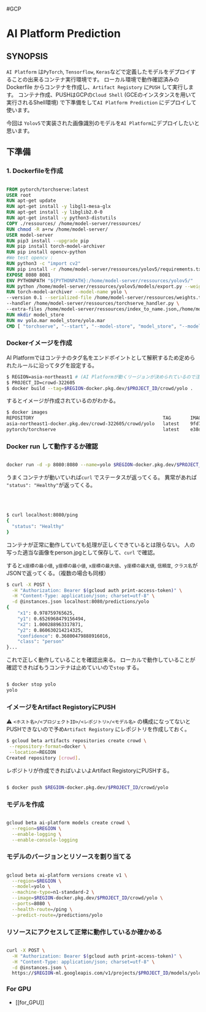 #GCP 

# AI Platform Prediction

## SYNOPSIS

`AI Platform` は`PyTorch`, `Tensorflow`, `Keras`などで定義したモデルをデプロイすることの出来るコンテナ実行環境です。
ローカル環境で動作確認済みのDockerfile からコンテナを作成し、`Artifact Registory`  に`PUSH` して実行します。
コンテナ作成、PUSHはGCPの`Cloud Shell` (GCEのインスタンスを用いて実行されるShell環境) で下準備をして`AI Platform Prediction` にデプロイして使います。

今回は `Yolov5`で実装された画像識別のモデルを`AI Platform`にデプロイしたいと思います。

## 下準備

### 1. Dockerfileを作成

```Dockerfile

FROM pytorch/torchserve:latest
USER root
RUN apt-get update
RUN apt-get install -y libgl1-mesa-glx
RUN apt-get install -y libglib2.0-0
RUN apt-get install -y python3-distutils
COPY ./ressources/ /home/model-server/ressources/
RUN chmod -R a+rw /home/model-server/
USER model-server
RUN pip3 install --upgrade pip
RUN pip install torch-model-archiver
RUN pip install opencv-python
#We test opencv :
RUN python3 -c "import cv2"
RUN pip install -r /home/model-server/ressources/yolov5/requirements.txt
EXPOSE 8080 8081
ENV PYTHONPATH "${PYTHONPATH}:/home/model-server/ressources/yolov5/"
RUN python /home/model-server/ressources/yolov5/models/export.py --weights /home/model-server/ressources/weights.pt --img 640 --batch 1
RUN torch-model-archiver --model-name yolo \
--version 0.1 --serialized-file /home/model-server/ressources/weights.torchscript.pt \
--handler /home/model-server/ressources/torchserve_handler.py \
--extra-files /home/model-server/ressources/index_to_name.json,/home/model-server/ressources/torchserve_handler.py
RUN mkdir model_store
RUN mv yolo.mar model_store/yolo.mar
CMD [ "torchserve", "--start", "--model-store", "model_store", "--models", "yolo=yolo.mar" ]


```

### Dockerイメージを作成
AI Platformではコンテナのタグ名をエンドポイントとして解釈するため定められたルールに沿ってタグを設定する。

```bash
$ REGION=asia-northeast1 # (AI Platformが動くリージョンが決められているので注意)
$ PROJECT_ID=crowd-322605
$ docker build --tag=$REGION-docker.pkg.dev/$PROJECT_ID/crowd/yolo .
```
するとイメージが作成されているのがわかる。

```bash
$ docker images
REPOSITORY                                               TAG       IMAGE ID       CREATED          SIZE
asia-northeast1-docker.pkg.dev/crowd-322605/crowd/yolo   latest    9fd7eb904942   48 minutes ago   4.53GB
pytorch/torchserve                                       latest    e38d077aa5ff   4 weeks ago      2.86GB
```

### Docker run して動作するか確認

```bash

docker run -d -p 8080:8080 --name=yolo $REGION-docker.pkg.dev/$PROJECT_ID/crowd/yolo

```

うまくコンテナが動いていれば`curl`  でステータスが返ってくる。
異常があれば ` "status": "Healthy"`が返ってくる。

　
```bash

$ curl localhost:8080/ping
{
  "status": "Healthy"
}


```

コンテナが正常に動作していても処理が正しくできているとは限らない。
人の写った適当な画像をperson.jpgとして保存して、`curl` で確認。

すると`x座標の最小値`, `y座標の最小値`, `x座標の最大値`、`y座標の最大値`, `信頼度`, `クラス名`がJSONで返ってくる。（複数の場合も同様）

```bash
$ curl -X POST \
  -H "Authorization: Bearer $(gcloud auth print-access-token)" \
  -H "Content-Type: application/json; charset=utf-8" \
  -d @instances.json localhost:8080/predictions/yolo
{
    "x1": 0.978759765625,
    "y1": 0.6526968479156494,
    "x2": 1.000288963317871,
    "y2": 0.860630214214325,
    "confidence": 0.36800479888916016,
    "class": "person"
}...


```
これで正しく動作していることを確認出来る。
ローカルで動作していることが確認できればもうコンテナは止めていいので`stop` する。　

```bash

$ docker stop yolo
yolo

```

### イメージをArtifact RegistoryにPUSH

⚠ `<ホスト名>/<プロジェクトID>/<レポジトリ>/<モデル名>` の構成になってないとPUSHできないので予め`Artifact Registory` にレポジトリを作成しておく。

```bash
$ gcloud beta artifacts repositories create crowd \
 --repository-format=docker \
 --location=REGION
Created repository [crowd].
```

レポジトリが作成できればいよいよArtifact RegistoryにPUSHする。

```bash

$ docker push $REGION-docker.pkg.dev/$PROJECT_ID/crowd/yolo

```

### モデルを作成

```bash

gcloud beta ai-platform models create crowd \
  --region=$REGION \
  --enable-logging \
  --enable-console-logging

```

### モデルのバージョンとリソースを割り当てる

```bash

gcloud beta ai-platform versions create v1 \
  --region=$REGION \
  --model=yolo \
  --machine-type=n1-standard-2 \
  --image=$REGION-docker.pkg.dev/$PROJECT_ID/crowd/yolo \
  --ports=8080 \
  --health-route=/ping \
  --predict-route=/predictions/yolo

```

### リソースにアクセスして正常に動作しているか確かめる

```bash

curl -X POST \
  -H "Authorization: Bearer $(gcloud auth print-access-token)" \
  -H "Content-Type: application/json; charset=utf-8" \
  -d @instances.json \
  https://$REGION-ml.googleapis.com/v1/projects/$PROJECT_ID/models/yolo/versions/v2:predict

```

### For GPU

- [[for_GPU]]